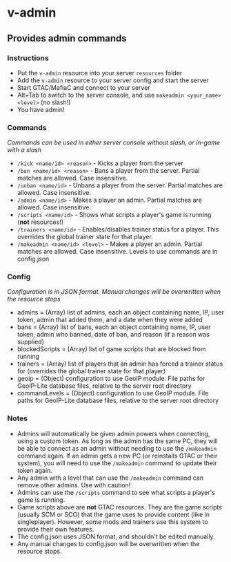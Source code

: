 # v-admin
## Provides admin commands

### Instructions
* Put the `v-admin` resource into your server `resources` folder
* Add the `v-admin` resource to your server config and start the server
* Start GTAC/MafiaC and connect to your server
* Alt+Tab to switch to the server console, and use `makeadmin <your_name> <level>` (no slash!)
* You have admin!

### Commands
*Commands can be used in either server console without slash, or in-game with a slash*
* `/kick <name/id> <reason>` - Kicks a player from the server
* `/ban <name/id> <reason>` - Bans a player from the server. Partial matches are allowed. Case insensitive.
* `/unban <name/id>` - Unbans a player from the server. Partial matches are allowed. Case insensitive.
* `/admin <name/id>` - Makes a player an admin. Partial matches are allowed. Case insensitive.
* `/scripts <name/id>` - Shows what scripts a player's game is running (**not** resources!)
* `/trainers <name/id>` - Enables/disables trainer status for a player. This overrides the global trainer state for that player.
* `/makeadmin <name/id> <level>` - Makes a player an admin. Partial matches are allowed. Case insensitive. Levels to use commands are in config.json

### Config
*Configuration is in JSON format. Manual changes will be overwritten when the resource stops*
* admins = (Array) list of admins, each an object containing name, IP, user token, admin that added them, and a date when they were added
* bans = (Array) list of bans, each an object containing name, IP, user token, admin who banned, date of ban, and reason (if a reason was supplied)
* blockedScripts = (Array) list of game scripts that are blocked from running
* trainers = (Array) list of players that an admin has forced a trainer status for (overrides the global trainer state for that player)
* geoip = (Object) configuration to use GeoIP module. File paths for GeoIP-Lite database files, relative to the server root directory
* commandLevels = (Object) configuration to use GeoIP module. File paths for GeoIP-Lite database files, relative to the server root directory

### Notes
* Admins will automatically be given admin powers when connecting, using a custom token. As long as the admin has the same PC, they will be able to connect as an admin without needing to use the `/makeadmin` command again. If an admin gets a new PC (or reinstalls GTAC or their system), you will need to use the `/makeadmin` command to update their token again.
* Any admin with a level that can use the `/makeadmin` command can remove other admins. Use with caution!
* Admins can use the `/scripts` command to see what scripts a player's game is running.
* Game scripts above are **not** GTAC resources. They are the game scripts (usually SCM or SCO) that the game uses to provide content (like in singleplayer). However, some mods and trainers use this system to provide their own features.
* The config.json uses JSON format, and shouldn't be edited manually.
* Any manual changes to config.json will be overwritten when the resource stops.

